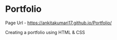 # Portfolio
Page Url - https://ankitakumari17.github.io/Portfolio/

Creating a portfolio using HTML & CSS
